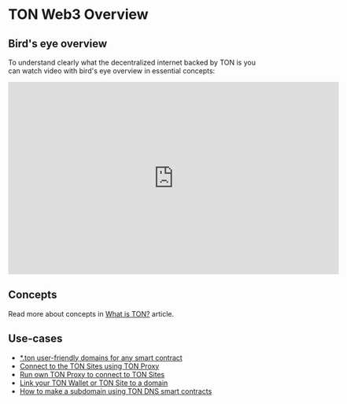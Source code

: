 # TON Web3 Overview

## Bird's eye overview

To understand clearly what the decentralized internet backed by TON is you can watch video with bird's eye overview in essential concepts:

<iframe width="672" height="391" src="https://www.youtube.com/embed/XgzHmV_nnpY" title="TON - The Open Network" frameborder="0" allow="accelerometer; autoplay; clipboard-write; encrypted-media; gyroscope; picture-in-picture" allowfullscreen></iframe>

## Concepts

Read more about concepts in [What is TON?](/learn/introduction#what-is-ton-1) article.

## Use-cases

- [*.ton user-friendly domains for any smart contract](/participate/web3/dns)
- [Connect to the TON Sites using TON Proxy](/participate/web3/setting-proxy)
- [Run own TON Proxy to connect to TON Sites](/participate/web3/sites-and-proxy)
- [Link your TON Wallet or TON Site to a domain](/participate/web3/site-management)
- [How to make a subdomain using TON DNS smart contracts](/participate/web3/site-management#how-to-set-up-subdomains)